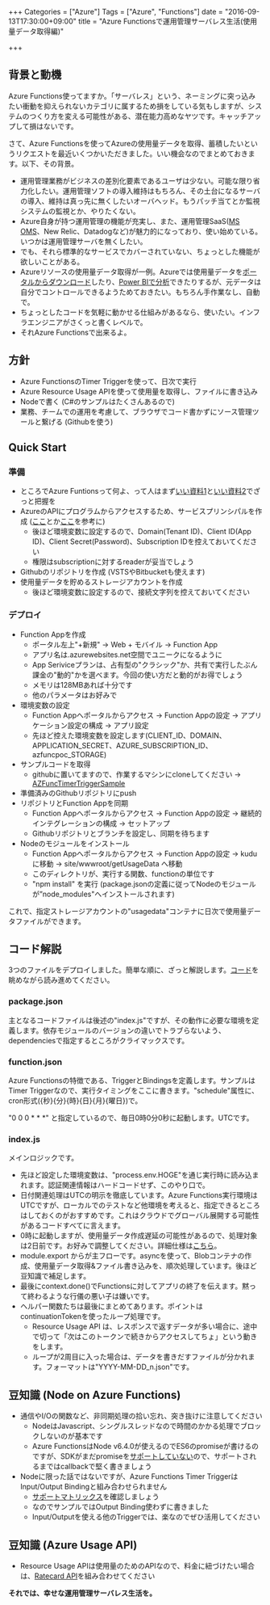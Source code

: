 +++
Categories = ["Azure"]
Tags = ["Azure", "Functions"]
date = "2016-09-13T17:30:00+09:00"
title = "Azure Functionsで運用管理サーバレス生活(使用量データ取得編)"

+++

## 背景と動機
Azure Functions使ってますか。「サーバレス」という、ネーミングに突っ込みたい衝動を抑えられないカテゴリに属するため損をしている気もしますが、システムのつくり方を変える可能性がある、潜在能力高めなヤツです。キャッチアップして損はないです。

さて、Azure Functionsを使ってAzureの使用量データを取得、蓄積したいというリクエストを最近いくつかいただきました。いい機会なのでまとめておきます。以下、その背景。

* 運用管理業務がビジネスの差別化要素であるユーザは少ない。可能な限り省力化したい。運用管理ソフトの導入維持はもちろん、その土台になるサーバの導入、維持は真っ先に無くしたいオーバヘッド。もうパッチ当てとか監視システムの監視とか、やりたくない。
* Azure自身が持つ運用管理の機能が充実し、また、運用管理SaaS([MS OMS](https://www.microsoft.com/ja-jp/server-cloud/products-operations-management-suite.aspx)、New Relic、Datadogなど)が魅力的になっており、使い始めている。いつかは運用管理サーバを無くしたい。
* でも、それら標準的なサービスでカバーされていない、ちょっとした機能が欲しいことがある。
* Azureリソースの使用量データ取得が一例。Azureでは使用量データを[ポータルからダウンロード](https://azure.microsoft.com/ja-jp/documentation/articles/billing-understand-your-bill/)したり、[Power BIで分析](https://powerbi.microsoft.com/ja-jp/documentation/powerbi-content-pack-azure-enterprise/)できたりするが、元データは自分でコントロールできるようためておきたい。もちろん手作業なし、自動で。
* ちょっとしたコードを気軽に動かせる仕組みがあるなら、使いたい。インフラエンジニアがさくっと書くレベルで。
* それAzure Functionsで出来るよ。

## 方針
* Azure FunctionsのTimer Triggerを使って、日次で実行
* Azure Resource Usage APIを使って使用量を取得し、ファイルに書き込み
* Nodeで書く (C#のサンプルはたくさんあるので)
* 業務、チームでの運用を考慮して、ブラウザでコード書かずにソース管理ツールと繋げる (Githubを使う)

## Quick Start

### 準備
* ところでAzure Funtionsって何よ、って人はまず[いい資料1](https://blogs.technet.microsoft.com/azure-sa-members/azurefunctions/)と[いい資料2](https://buchizo.wordpress.com/2016/06/04/azure-functions-overview-and-under-the-hood/)でざっと把握を
* AzureのAPIにプログラムからアクセスするため、サービスプリンシパルを作成 ([ここ](https://doc.co/66mYfB)とか[ここ](https://azure.microsoft.com/ja-jp/documentation/articles/resource-group-authenticate-service-principal/)を参考に)
  * 後ほど環境変数に設定するので、Domain(Tenant ID)、Client ID(App ID)、Client Secret(Password)、Subscription IDを控えておいてください
  * 権限はsubscriptionに対するreaderが妥当でしょう
* Githubのリポジトリを作成 (VSTSやBitbucketも使えます)
* 使用量データを貯めるストレージアカウントを作成
  * 後ほど環境変数に設定するので、接続文字列を控えておいてください

### デプロイ
* Function Appを作成
  * ポータル左上"+新規" -> Web + モバイル -> Function App
  * アプリ名は.azurewebsites.net空間でユニークになるように
  * App Seriviceプランは、占有型の"クラシック"か、共有で実行したぶん課金の"動的"かを選べます。今回の使い方だと動的がお得でしょう
  * メモリは128MBあれば十分です
  * 他のパラメータはお好みで
* 環境変数の設定
  * Function Appへポータルからアクセス -> Function Appの設定 -> アプリケーション設定の構成 -> アプリ設定
  * 先ほど控えた環境変数を設定します(CLIENT_ID、DOMAIN、APPLICATION_SECRET、AZURE_SUBSCRIPTION_ID、azfuncpoc_STORAGE)
* サンプルコードを取得
  * githubに置いてますので、作業するマシンにcloneしてください -> [AZFuncTimerTriggerSample](https://github.com/ToruMakabe/AZFuncTimerTriggerSample)
* 準備済みのGithubリポジトリにpush
* リポジトリとFunction Appを同期
  * Function Appへポータルからアクセス -> Function Appの設定 -> 継続的インテグレーションの構成 -> セットアップ
  * Githubリポジトリとブランチを設定し、同期を待ちます
* Nodeのモジュールをインストール
  * Function Appへポータルからアクセス -> Function Appの設定 -> kuduに移動 -> site/wwwroot/getUsageData へ移動
  * このディレクトリが、実行する関数、functionの単位です
  * "npm install" を実行 (package.jsonの定義に従ってNodeのモジュールが”node_modules"へインストールされます)

これで、指定ストレージアカウントの"usagedata"コンテナに日次で使用量データファイルができます。

## コード解説
3つのファイルをデプロイしました。簡単な順に、ざっと解説します。[コード](https://github.com/ToruMakabe/AZFuncTimerTriggerSample)を眺めながら読み進めてください。

### package.json
主となるコードファイルは後述の"index.js"ですが、その動作に必要な環境を定義します。依存モジュールのバージョンの違いでトラブらないよう、dependenciesで指定するところがクライマックスです。

### function.json
Azure Functionsの特徴である、TriggerとBindingsを定義します。サンプルはTimer Triggerなので、実行タイミングをここに書きます。"schedule"属性に、cron形式({秒}{分}{時}{日}{月}{曜日})で。

"0 0 0 * * *" と指定しているので、毎日0時0分0秒に起動します。UTCです。

### index.js
メインロジックです。

* 先ほど設定した環境変数は、"process.env.HOGE"を通じ実行時に読み込まれます。認証関連情報はハードコードせず、このやり口で。
* 日付関連処理はUTCの明示を徹底しています。Azure Functions実行環境はUTCですが、ローカルでのテストなど他環境を考えると、指定できるところはしておくのがおすすめです。これはクラウドでグローバル展開する可能性があるコードすべてに言えます。
* 0時に起動しますが、使用量データ作成遅延の可能性があるので、処理対象は2日前です。お好みで調整してください。詳細仕様は[こちら](https://msdn.microsoft.com/en-us/library/azure/mt219001.aspx)。
* module.export からが主フローです。asyncを使って、Blobコンテナの作成、使用量データ取得&ファイル書き込みを、順次処理しています。後ほど豆知識で補足します。
* 最後にcontext.done()でFunctionsに対してアプリの終了を伝えます。黙って終わるような行儀の悪い子は嫌いです。
* ヘルパー関数たちは最後にまとめてあります。ポイントはcontinuationTokenを使ったループ処理です。
  * Resource Usage API は、レスポンスで返すデータが多い場合に、途中で切って「次はこのトークンで続きからアクセスしてちょ」という動きをします。
  * ループが2周目に入った場合は、データを書きだすファイルが分かれます。フォーマットは"YYYY-MM-DD_n.json"です。

## 豆知識 (Node on Azure Functions)
* 通信やI/Oの関数など、非同期処理の拾い忘れ、突き抜けに注意してください
  * NodeはJavascript、シングルスレッドなので時間のかかる処理でブロックしないのが基本です
  * Azure FunctionsはNode v6.4.0が使えるのでES6のpromiseが書けるのですが、SDKがまだpromiseを[サポートしていない](https://github.com/Azure/azure-sdk-for-node/issues/1450)ので、サポートされるまではcallbackで堅く書きましょう
* Nodeに限った話ではないですが、Azure Functions Timer TriggerはInput/Output Bindingと組み合わせられません
  * [サポートマトリックス](https://azure.microsoft.com/ja-jp/documentation/articles/functions-reference/#-7)を確認しましょう
  * なのでサンプルではOutput Binding使わずに書きました
  * Input/Outputを使える他のTriggerでは、楽なのでぜひ活用してください

## 豆知識 (Azure Usage API)
* Resource Usage APIは使用量のためのAPIなので、料金に紐づけたい場合は、[Ratecard API](https://azure.microsoft.com/ja-jp/documentation/articles/billing-usage-rate-card-overview/)を組み合わせてください



**それでは、幸せな運用管理サーバレス生活を。**
